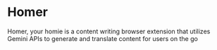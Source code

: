 # Homer
Homer, your homie is a content writing browser extension that utilizes Gemini APIs to generate and translate content for users on the go
